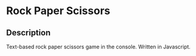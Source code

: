 # Rock Paper Scissors

## Description

Text-based rock paper scissors game in the console. Written in Javascript.